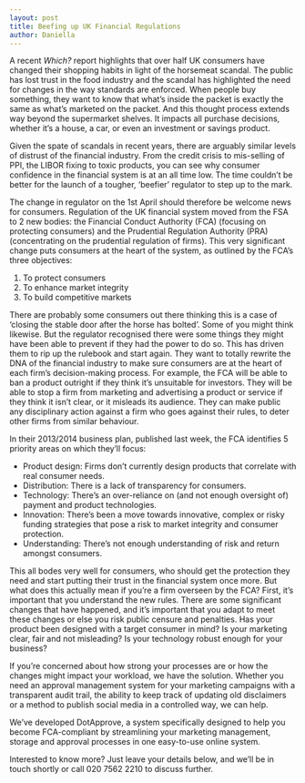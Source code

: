```yaml
---
layout: post
title: Beefing up UK Financial Regulations
author: Daniella
---
```

A recent *Which?* report highlights that over half UK consumers have changed
their shopping habits in light of the horsemeat scandal. The public has lost
trust in the food industry and the scandal has highlighted the need for changes
in the way standards are enforced. When people buy something, they want to know
that what’s inside the packet is exactly the same as what’s marketed on the
packet. And this thought process extends way beyond the supermarket shelves. It
impacts all purchase decisions, whether it’s a house, a car, or even an
investment or savings product.

Given the spate of scandals in recent years, there are arguably similar levels
of distrust of the financial industry. From the credit crisis to mis-selling of
PPI, the LIBOR fixing to toxic products, you can see why consumer confidence in
the financial system is at an all time low. The time couldn’t be better for the
launch of a tougher, ‘beefier’ regulator to step up to the mark.

The change in regulator on the 1st April should therefore be welcome news for
consumers. Regulation of the UK financial system moved from the FSA to 2 new
bodies: the Financial Conduct Authority (FCA) (focusing on protecting
consumers) and the Prudential Regulation Authority (PRA) (concentrating on the
prudential regulation of firms). This very significant change puts consumers at
the heart of the system, as outlined by the FCA’s three objectives:

1. To protect consumers
2. To enhance market integrity
3. To build competitive markets

There are probably some consumers out there thinking this is a case of ‘closing
the stable door after the horse has bolted’. Some of you might think likewise.
But the regulator recognised there were some things they might have been able
to prevent if they had the power to do so. This has driven them to rip up the
rulebook and start again. They want to totally rewrite the DNA of the financial
industry to make sure consumers are at the heart of each firm’s decision-making
process. For example, the FCA will be able to ban a product outright if they
think it’s unsuitable for investors. They will be able to stop a firm from
marketing and advertising a product or service if they think it isn’t clear, or
it misleads its audience. They can make public any disciplinary action against
a firm who goes against their rules, to deter other firms from similar
behaviour.

In their 2013/2014 business plan, published last week, the FCA identifies 5
priority areas on which they’ll focus:

* Product design: Firms don’t currently design products that correlate with
  real consumer needs.
* Distribution: There is a lack of transparency for consumers.
* Technology: There’s an over-reliance on (and not enough oversight of) payment
  and product technologies.
* Innovation: There’s been a move towards innovative, complex or risky funding
  strategies that pose a risk to market integrity and consumer protection.
* Understanding: There’s not enough understanding of risk and return amongst
  consumers.

This all bodes very well for consumers, who should get the protection they need
and start putting their trust in the financial system once more. But what does
this actually mean if you’re a firm overseen by the FCA? First, it’s important
that you understand the new rules. There are some significant changes that have
happened, and it’s important that you adapt to meet these changes or else you
risk public censure and penalties. Has your product been designed with a target
consumer in mind? Is your marketing clear, fair and not misleading? Is your
technology robust enough for your business?

If you’re concerned about how strong your processes are or how the changes
might impact your workload, we have the solution. Whether you need an approval
management system for your marketing campaigns with a transparent audit trail,
the ability to keep track of updating old disclaimers or a method to publish
social media in a controlled way, we can help.

We’ve developed DotApprove, a system specifically designed to help you become
FCA-compliant by streamlining your marketing management, storage and approval
processes in one easy-to-use online system.

Interested to know more? Just leave your details below, and we’ll be in touch
shortly or call 020 7562 2210 to discuss further.

